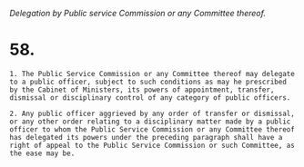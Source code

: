 *Delegation by Public service Commission or any Committee thereof.*

# 58.

    1. The Public Service Commission or any Commit­tee thereof may delegate to a public officer, subject to such conditions as may he prescribed by the Cabinet of Ministers, its powers of appointment, transfer, dismissal or disciplinary control of any category of public officers.

    2. Any public officer aggrieved by any order of transfer or dismissal, or any other order relating to a disciplinary matter made by a public officer to whom the Public Service Commission or any Committee thereof has delegated its powers under the preceding paragraph shall have a right of appeal to the Public Service Commission or such Committee, as the ease may be.